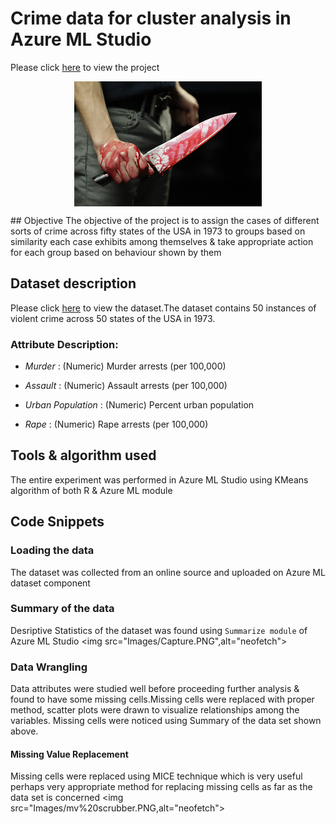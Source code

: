 # Crime data for cluster analysis in Azure ML Studio
Please click [here](https://gallery.azure.ai/Experiment/Cluster-Analysis-on-Crime-Data) to view the project


<p align="center">
  <img src="Images/cuchillo-con-sangre.jpg",alt="neofetch" align="middle" height="200px">
  </p>
## Objective
The objective of the project is to assign the cases of different sorts of crime across fifty states of the USA in 1973 to groups based on similarity each case exhibits among themselves & take appropriate action for each group based on behaviour shown by them

## Dataset description
Please click [here](Dataset/crime_data1.csv) to view the dataset.The dataset contains 50 instances of violent crime across 50 states of the USA in 1973.

### Attribute Description:

* _Murder_ : (Numeric) Murder arrests (per 100,000)

*  _Assault_ : (Numeric) Assault arrests (per 100,000)

* _Urban Population_ : (Numeric) Percent urban population

* _Rape_ : (Numeric) Rape arrests (per 100,000)

## Tools & algorithm used
The entire experiment was performed in Azure ML Studio using KMeans algorithm of both R & Azure ML module

## Code Snippets

### Loading the data
The dataset was collected from an online source and uploaded on Azure ML dataset component

### Summary of the data
Desriptive Statistics of the dataset was found using `Summarize module` of Azure ML Studio
<img src="Images/Capture.PNG",alt="neofetch">
### Data Wrangling
Data attributes were studied well before proceeding further analysis & found to have some missing cells.Missing cells were replaced with proper method, scatter plots were drawn to visualize relationships among the variables.
Missing cells were noticed using Summary of the data set shown above.
#### Missing Value Replacement
Missing cells were replaced using MICE technique which is very useful perhaps very appropriate method for replacing missing cells as far as the data set is concerned
<img src="Images/mv%20scrubber.PNG,alt="neofetch">
                                                 








